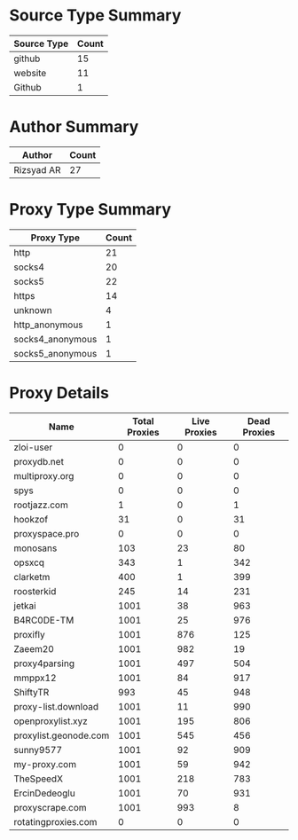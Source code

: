 # Source Type Summary

| Source Type | Count |
|-------------|-------|
| github | 15 |
| website | 11 |
| Github | 1 |


# Author Summary

| Author | Count |
|--------|-------|
| Rizsyad AR | 27 |


# Proxy Type Summary

| Proxy Type | Count |
|------------|-------|
| http | 21 |
| socks4 | 20 |
| socks5 | 22 |
| https | 14 |
| unknown | 4 |
| http_anonymous | 1 |
| socks4_anonymous | 1 |
| socks5_anonymous | 1 |


# Proxy Details

| Name | Total Proxies | Live Proxies | Dead Proxies |
|------|---------------|--------------|---------------|
| zloi-user | 0 | 0 | 0 |
| proxydb.net | 0 | 0 | 0 |
| multiproxy.org | 0 | 0 | 0 |
| spys | 0 | 0 | 0 |
| rootjazz.com | 1 | 0 | 1 |
| hookzof | 31 | 0 | 31 |
| proxyspace.pro | 0 | 0 | 0 |
| monosans | 103 | 23 | 80 |
| opsxcq | 343 | 1 | 342 |
| clarketm | 400 | 1 | 399 |
| roosterkid | 245 | 14 | 231 |
| jetkai | 1001 | 38 | 963 |
| B4RC0DE-TM | 1001 | 25 | 976 |
| proxifly | 1001 | 876 | 125 |
| Zaeem20 | 1001 | 982 | 19 |
| proxy4parsing | 1001 | 497 | 504 |
| mmppx12 | 1001 | 84 | 917 |
| ShiftyTR | 993 | 45 | 948 |
| proxy-list.download | 1001 | 11 | 990 |
| openproxylist.xyz | 1001 | 195 | 806 |
| proxylist.geonode.com | 1001 | 545 | 456 |
| sunny9577 | 1001 | 92 | 909 |
| my-proxy.com | 1001 | 59 | 942 |
| TheSpeedX | 1001 | 218 | 783 |
| ErcinDedeoglu | 1001 | 70 | 931 |
| proxyscrape.com | 1001 | 993 | 8 |
| rotatingproxies.com | 0 | 0 | 0 |
